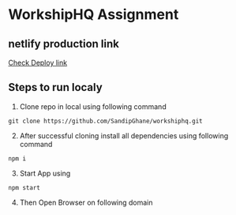 # WorkshipHQ Assignment

## netlify production link
[Check Deploy link](https://sharp-cori-18781c.netlify.app/)

## Steps to run localy

1) Clone repo in local using following command

```git clone https://github.com/SandipGhane/workshiphq.git ```

2) After successful cloning install all dependencies using following command

```npm i ```

3) Start App using 

```npm start```

4) Then Open Browser on following domain

```http://localhost:3000/

